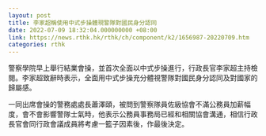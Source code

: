 ```yaml
---
layout: post
title: 李家超稱使用中式步操體現警隊對國民身分認同
date: 2022-07-09 18:32:04.000000000 +08:00
link: https://news.rthk.hk/rthk/ch/component/k2/1656987-20220709.htm
categories: rthk
---
```


警察學院早上舉行結業會操，並首次全面以中式步操進行，行政長官李家超主持檢閱。李家超致辭時表示，全面用中式步操充分體視警隊對國民身分認同及對國家的歸屬感。

一同出席會操的警務處處長蕭澤頤，被問到警察隊員佐級協會不滿公務員加薪幅度，會不會影響警隊士氣時，他表示公務員事務局已經和相關協會溝通，相信行政長官會同行政會議成員將考慮一籃子因素後，作最後決定。

